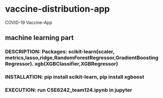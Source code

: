 # vaccine-distribution-app
COVID-19
Vaccine-App
## machine learning part
### DESCRIPTION: Packages: scikit-learn(scaler, metrics,lasso,ridge,RandomForestRegressor,GradientBoostingRegressor). xgb(XGBClassifier,XGBRegressor)
### INSTALLATION: pip install scikit-learn,  pip install xgboost
### EXECUTION: run CSE6242_team124.ipynb in jupyter
